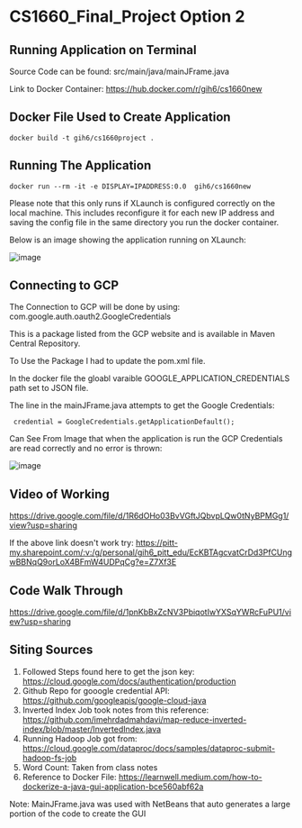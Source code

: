 # CS1660_Final_Project Option 2

## Running Application on Terminal

Source Code can be found: src/main/java/mainJFrame.java


Link to Docker Container: https://hub.docker.com/r/gih6/cs1660new

## Docker File Used to Create Application

```
docker build -t gih6/cs1660project .
```
## Running The Application 

```
docker run --rm -it -e DISPLAY=IPADDRESS:0.0  gih6/cs1660new
```
Please note that this only runs if XLaunch is configured correctly on the local machine. This includes reconfigure it for each new IP address and saving the config file in the same directory you run the docker container.

Below is an image showing the application running on XLaunch: 

![image](https://user-images.githubusercontent.com/54678622/138188212-8fd4b4b1-c10a-4a7c-9021-20b24e8aefe9.png)

## Connecting to GCP

The Connection to GCP will be done by using: com.google.auth.oauth2.GoogleCredentials

This is a package listed from the GCP website and is available in Maven Central Repository. 

To Use the Package I had to update the pom.xml file. 

In the docker file the gloabl varaible GOOGLE_APPLICATION_CREDENTIALS path set to JSON file.

The line in the mainJFrame.java attempts to get the Google Credentials: 

```
 credential = GoogleCredentials.getApplicationDefault();
 ```

Can See From Image that when the application is run the GCP Credentials are read correctly and no error is thrown: 

![image](https://user-images.githubusercontent.com/54678622/138188874-a769617f-142b-468e-a556-bfa035b77d17.png)

## Video of Working

https://drive.google.com/file/d/1R6dOHo03BvVGftJQbvpLQw0tNyBPMGg1/view?usp=sharing

If the above link doesn't work try: https://pitt-my.sharepoint.com/:v:/g/personal/gih6_pitt_edu/EcKBTAgcvatCrDd3PfCUngwBBNqQ9orLoX4BFmW4UDPqCg?e=Z7Xf3E 


## Code Walk Through 

https://drive.google.com/file/d/1pnKbBxZcNV3PbiqotIwYXSqYWRcFuPU1/view?usp=sharing 

## Siting Sources

1. Followed Steps found here to get the json key: https://cloud.google.com/docs/authentication/production 
2. Github Repo for gooogle credential API: https://github.com/googleapis/google-cloud-java 
3. Inverted Index Job took notes from this reference: https://github.com/imehrdadmahdavi/map-reduce-inverted-index/blob/master/InvertedIndex.java 
4. Running Hadoop Job got from: https://cloud.google.com/dataproc/docs/samples/dataproc-submit-hadoop-fs-job 
5. Word Count: Taken from class notes 
6. Reference to Docker File: https://learnwell.medium.com/how-to-dockerize-a-java-gui-application-bce560abf62a 


Note: MainJFrame.java was used with NetBeans that auto generates a large portion of the code to create the GUI

